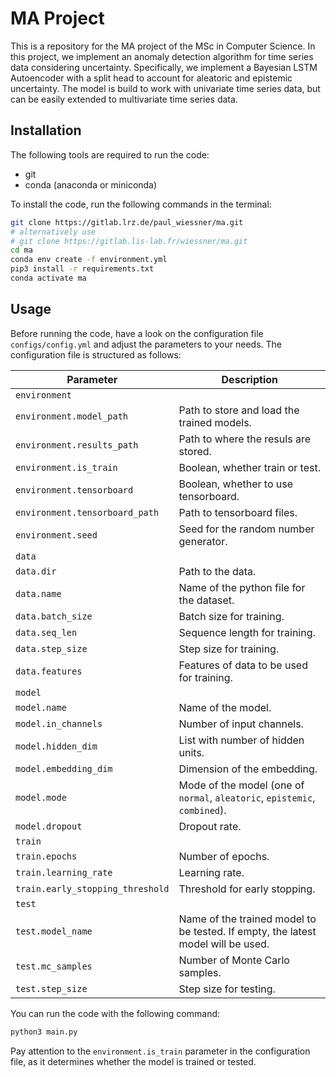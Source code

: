 # MA Project

This is a repository for the MA project of the MSc in Computer Science.
In this project, we implement an anomaly detection algorithm for time series data considering uncertainty.
Specifically, we implement a Bayesian LSTM Autoencoder with a split head to account for aleatoric and epistemic
uncertainty.
The model is build to work with univariate time series data, but can be easily extended to multivariate time series
data.


## Installation

The following tools are required to run the code:

- git
- conda (anaconda or miniconda)

To install the code, run the following commands in the terminal:

```bash
git clone https://gitlab.lrz.de/paul_wiessner/ma.git
# alternatively use
# git clone https://gitlab.lis-lab.fr/wiessner/ma.git
cd ma
conda env create -f environment.yml
pip3 install -r requirements.txt
conda activate ma
```

## Usage

Before running the code, have a look on the configuration file `configs/config.yml` and adjust the parameters to your
needs.
The configuration file is structured as follows:

| Parameter                        | Description                                                                      |
|----------------------------------|----------------------------------------------------------------------------------|
| `environment`                    |                                                                                  |
| `environment.model_path`         | Path to store and load the trained models.                                       |
| `environment.results_path`       | Path to where the resuls are stored.                                             |
| `environment.is_train`           | Boolean, whether train or test.                                                  |
| `environment.tensorboard`        | Boolean, whether to use tensorboard.                                             |
| `environment.tensorboard_path`   | Path to tensorboard files.                                                       |
| `environment.seed`               | Seed for the random number generator.                                            |
| `data`                           |                                                                                  |
| `data.dir`                       | Path to the data.                                                                |
| `data.name`                      | Name of the python file for the dataset.                                         |
| `data.batch_size`                | Batch size for training.                                                         |
| `data.seq_len`                   | Sequence length for training.                                                    |
| `data.step_size`                 | Step size for training.                                                          |
| `data.features`                  | Features of data to be used for training.                                        |
| `model`                          |                                                                                  |
| `model.name`                     | Name of the model.                                                               |
| `model.in_channels`              | Number of input channels.                                                        |
| `model.hidden_dim`               | List with number of hidden units.                                                |
| `model.embedding_dim`            | Dimension of the embedding.                                                      |
| `model.mode`                     | Mode of the model (one of `normal`, `aleatoric`, `epistemic`, `combined`).       |
| `model.dropout`                  | Dropout rate.                                                                    |
| `train`                          |                                                                                  |
| `train.epochs`                   | Number of epochs.                                                                |
| `train.learning_rate`            | Learning rate.                                                                   |
| `train.early_stopping_threshold` | Threshold for early stopping.                                                    |
| `test`                           |                                                                                  |
| `test.model_name`                | Name of the trained model to be tested. If empty, the latest model will be used. |
| `test.mc_samples`                | Number of Monte Carlo samples.                                                   |
| `test.step_size`                 | Step size for testing.                                                           |

You can run the code with the following command:

```bash
python3 main.py
```

Pay attention to the `environment.is_train` parameter in the configuration file, as it determines whether the model is
trained or tested.




